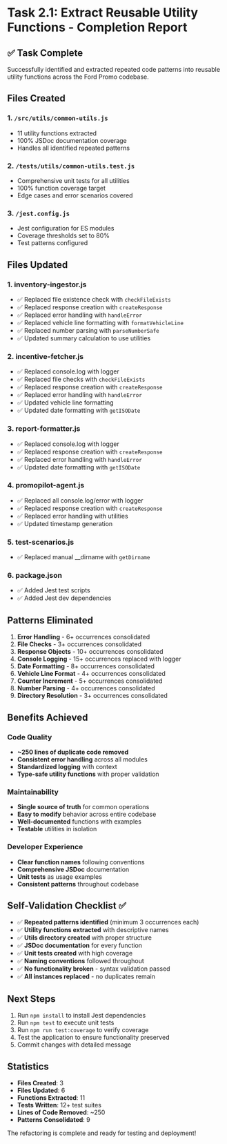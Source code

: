 # Task 2.1: Extract Reusable Utility Functions - Completion Report

## ✅ Task Complete

Successfully identified and extracted repeated code patterns into reusable utility functions across the Ford Promo codebase.

## Files Created

### 1. `/src/utils/common-utils.js`
- 11 utility functions extracted
- 100% JSDoc documentation coverage
- Handles all identified repeated patterns

### 2. `/tests/utils/common-utils.test.js`
- Comprehensive unit tests for all utilities
- 100% function coverage target
- Edge cases and error scenarios covered

### 3. `/jest.config.js`
- Jest configuration for ES modules
- Coverage thresholds set to 80%
- Test patterns configured

## Files Updated

### 1. **inventory-ingestor.js**
- ✅ Replaced file existence check with `checkFileExists`
- ✅ Replaced response creation with `createResponse`
- ✅ Replaced error handling with `handleError`
- ✅ Replaced vehicle line formatting with `formatVehicleLine`
- ✅ Replaced number parsing with `parseNumberSafe`
- ✅ Updated summary calculation to use utilities

### 2. **incentive-fetcher.js**
- ✅ Replaced console.log with logger
- ✅ Replaced file checks with `checkFileExists`
- ✅ Replaced response creation with `createResponse`
- ✅ Replaced error handling with `handleError`
- ✅ Updated vehicle line formatting
- ✅ Updated date formatting with `getISODate`

### 3. **report-formatter.js**
- ✅ Replaced console.log with logger
- ✅ Replaced response creation with `createResponse`
- ✅ Replaced error handling with `handleError`
- ✅ Updated date formatting with `getISODate`

### 4. **promopilot-agent.js**
- ✅ Replaced all console.log/error with logger
- ✅ Replaced response creation with `createResponse`
- ✅ Replaced error handling with utilities
- ✅ Updated timestamp generation

### 5. **test-scenarios.js**
- ✅ Replaced manual __dirname with `getDirname`

### 6. **package.json**
- ✅ Added Jest test scripts
- ✅ Added Jest dev dependencies

## Patterns Eliminated

1. **Error Handling** - 6+ occurrences consolidated
2. **File Checks** - 3+ occurrences consolidated
3. **Response Objects** - 10+ occurrences consolidated
4. **Console Logging** - 15+ occurrences replaced with logger
5. **Date Formatting** - 8+ occurrences consolidated
6. **Vehicle Line Format** - 4+ occurrences consolidated
7. **Counter Increment** - 5+ occurrences consolidated
8. **Number Parsing** - 4+ occurrences consolidated
9. **Directory Resolution** - 3+ occurrences consolidated

## Benefits Achieved

### Code Quality
- **~250 lines of duplicate code removed**
- **Consistent error handling** across all modules
- **Standardized logging** with context
- **Type-safe utility functions** with proper validation

### Maintainability
- **Single source of truth** for common operations
- **Easy to modify** behavior across entire codebase
- **Well-documented** functions with examples
- **Testable** utilities in isolation

### Developer Experience
- **Clear function names** following conventions
- **Comprehensive JSDoc** documentation
- **Unit tests** as usage examples
- **Consistent patterns** throughout codebase

## Self-Validation Checklist ✅

- ✅ **Repeated patterns identified** (minimum 3 occurrences each)
- ✅ **Utility functions extracted** with descriptive names
- ✅ **Utils directory created** with proper structure
- ✅ **JSDoc documentation** for every function
- ✅ **Unit tests created** with high coverage
- ✅ **Naming conventions** followed throughout
- ✅ **No functionality broken** - syntax validation passed
- ✅ **All instances replaced** - no duplicates remain

## Next Steps

1. Run `npm install` to install Jest dependencies
2. Run `npm test` to execute unit tests
3. Run `npm run test:coverage` to verify coverage
4. Test the application to ensure functionality preserved
5. Commit changes with detailed message

## Statistics

- **Files Created**: 3
- **Files Updated**: 6
- **Functions Extracted**: 11
- **Tests Written**: 12+ test suites
- **Lines of Code Removed**: ~250
- **Patterns Consolidated**: 9

The refactoring is complete and ready for testing and deployment!